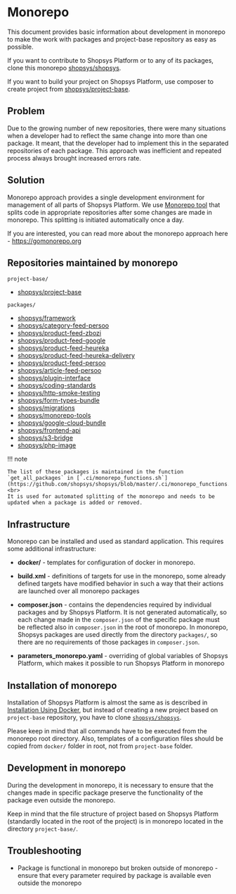# Monorepo

This document provides basic information about development in monorepo to make the work with packages and project-base repository as easy as possible.

If you want to contribute to Shopsys Platform or to any of its packages,
clone this monorepo [shopsys/shopsys](https://github.com/shopsys/shopsys).

If you want to build your project on Shopsys Platform,
use composer to create project from [shopsys/project-base](https://github.com/shopsys/project-base).

## Problem

Due to the growing number of new repositories, there were many situations when a developer had to reflect the same change
into more than one package. It meant, that the developer had to implement this in the separated repositories of each package.
This approach was inefficient and repeated process always brought increased errors rate.

## Solution

Monorepo approach provides a single development environment for management of all parts of Shopsys Platform.
We use [Monorepo tool](https://github.com/shopsys/monorepo-tools) that splits code in appropriate repositories
after some changes are made in monorepo. This splitting is initiated automatically once a day.

If you are interested, you can read more about the monorepo approach here - https://gomonorepo.org

## Repositories maintained by monorepo

`project-base/`

-   [shopsys/project-base](https://github.com/shopsys/project-base)

`packages/`

-   [shopsys/framework](https://github.com/shopsys/framework)
-   [shopsys/category-feed-persoo](https://github.com/shopsys/category-feed-persoo)
-   [shopsys/product-feed-zbozi](https://github.com/shopsys/product-feed-zbozi)
-   [shopsys/product-feed-google](https://github.com/shopsys/product-feed-google)
-   [shopsys/product-feed-heureka](https://github.com/shopsys/product-feed-heureka)
-   [shopsys/product-feed-heureka-delivery](https://github.com/shopsys/product-feed-heureka-delivery)
-   [shopsys/product-feed-persoo](https://github.com/shopsys/product-feed-persoo)
-   [shopsys/article-feed-persoo](https://github.com/shopsys/article-feed-persoo)
-   [shopsys/plugin-interface](https://github.com/shopsys/plugin-interface)
-   [shopsys/coding-standards](https://github.com/shopsys/coding-standards)
-   [shopsys/http-smoke-testing](https://github.com/shopsys/http-smoke-testing)
-   [shopsys/form-types-bundle](https://github.com/shopsys/form-types-bundle)
-   [shopsys/migrations](https://github.com/shopsys/migrations)
-   [shopsys/monorepo-tools](https://github.com/shopsys/monorepo-tools)
-   [shopsys/google-cloud-bundle](https://github.com/shopsys/google-cloud-bundle)
-   [shopsys/frontend-api](https://github.com/shopsys/frontend-api)
-   [shopsys/s3-bridge](https://github.com/shopsys/s3-bridge)
-   [shopsys/php-image](https://github.com/shopsys/php-image)

!!! note

    The list of these packages is maintained in the function `get_all_packages` in [`.ci/monorepo_functions.sh`](https://github.com/shopsys/shopsys/blob/master/.ci/monorepo_functions.sh).<br>
    It is used for automated splitting of the monorepo and needs to be updated when a package is added or removed.

## Infrastructure

Monorepo can be installed and used as standard application. This requires some additional infrastructure:

-   **docker/** - templates for configuration of docker in monorepo.

-   **build.xml** - definitions of targets for use in the monorepo, some already defined targets
    have modified behavior in such a way that their actions are launched over all monorepo packages

-   **composer.json** - contains the dependencies required by individual packages and by Shopsys Platform.
    It is not generated automatically, so each change made in the `composer.json` of the specific package must be reflected
    also in `composer.json` in the root of monorepo. In monorepo, Shopsys packages are used directly from the directory
    `packages/`, so there are no requirements of those packages in `composer.json`.

-   **parameters_monorepo.yaml** - overriding of global variables of Shopsys Platform, which makes it possible to run
    Shopsys Platform in monorepo

## Installation of monorepo

Installation of Shopsys Platform is almost the same as is described in [Installation Using Docker](../installation/installation-guide.md#installation-using-docker),
but instead of creating a new project based on `project-base` repository, you have to clone [`shopsys/shopsys`](https://github.com/shopsys/shopsys).

Please keep in mind that all commands have to be executed from the monorepo root directory.
Also, templates of a configuration files should be copied from `docker/` folder in root, not from `project-base` folder.

## Development in monorepo

During the development in monorepo, it is necessary to ensure that the changes made in specific package
preserve the functionality of the package even outside the monorepo.

Keep in mind that the file structure of project based on Shopsys Platform (standardly located in the root of the project) is in monorepo
located in the directory `project-base/`.

## Troubleshooting

-   Package is functional in monorepo but broken outside of monorepo - ensure that every parameter required by package
    is available even outside the monorepo
